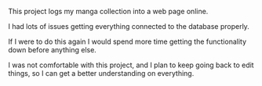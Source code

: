 This project logs my manga collection into a web page online.

I had lots of issues getting everything connected to the database properly.

If I were to do this again I would spend more time getting the functionality down before anything else.

I was not comfortable with this project, and I plan to keep going back to edit things, so I can get a better understanding on everything.
